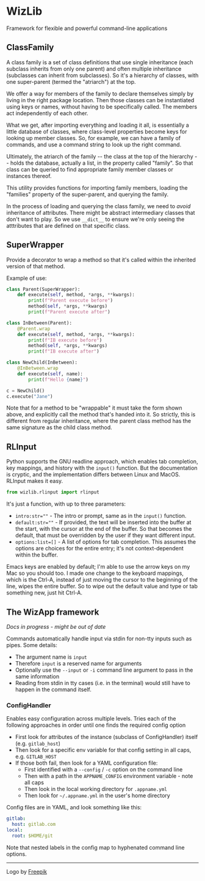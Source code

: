 # WizLib

Framework for flexible and powerful command-line applications

## ClassFamily

A class family is a set of class definitions that use single inheritance
(each subclass inherits from only one parent) and often multiple inheritance
(subclasses can inherit from subclasses). So it's a hierarchy of classes,
with one super-parent (termed the "atriarch") at the top.

We offer a way for members of the family to declare themselves simply by
living in the right package location. Then those classes can be instantiated
using keys or names, without having to be specifically called. The members
act independently of each other.

What we get, after importing everything and loading it all, is essentially a
little database of classes, where class-level properties become keys for
looking up member classes. So, for example, we can have a family of commands,
and use a command string to look up the right command.

Ultimately, the atriarch of the family -- the class at the top of the
hierarchy -- holds the database, actually a list, in the property called
"family". So that class can be queried to find appropriate family member
classes or instances thereof.

This utility provides functions for importing family members, loading the
"families" property of the super-parent, and querying the family.

In the process of loading and querying the class family, we need to *avoid*
inheritance of attributes. There might be abstract intermediary classes that
don't want to play. So we use `__dict__` to ensure we're only seeing the
atttributes that are defined on that specific class.

## SuperWrapper

Provide a decorator to wrap a method so that it's called within the inherited
version of that method.

Example of use:

```python
class Parent(SuperWrapper):
    def execute(self, method, *args, **kwargs):
        print(f"Parent execute before")
        method(self, *args, **kwargs)
        print(f"Parent execute after")

class InBetween(Parent):
    @Parent.wrap
    def execute(self, method, *args, **kwargs):
        print(f"IB execute before")
        method(self, *args, **kwargs)
        print(f"IB execute after")

class NewChild(InBetween):
    @InBetween.wrap
    def execute(self, name):
        print(f"Hello {name}")

c = NewChild()
c.execute("Jane")
```

Note that for a method to be "wrappable" it must take the form shown above, and explicitly call the method that's handed into it. So strictly, this is different from regular inheritance, where the parent class method has the same signature as the child class method.

## RLInput

Python supports the GNU readline approach, which enables tab completion, key mappings, and history with the `input()` function. But the documentation is cryptic, and the implementation differs between Linux and MacOS. RLInput makes it easy.

```python
from wizlib.rlinput import rlinput
```

It's just a function, with up to three parameters:

- `intro:str=""` - The intro or prompt, same as in the `input()` function.
- `default:str=""` - If provided, the text will be inserted into the buffer at the start, with the cursor at the end of the buffer. So that becomes the default, that must be overridden by the user if they want different input.
- `options:list=[]` - A list of options for tab completion. This assumes the options are choices for the entire entry; it's not context-dependent within the buffer.

Emacs keys are enabled by default; I'm able to use the arrow keys on my Mac so you should too. I made one change to the keyboard mappings, which is the Ctrl-A, instead of just moving the cursor to the beginning of the line, wipes the entire buffer. So to wipe out the default value and type or tab something new, just hit Ctrl-A.


## The WizApp framework

_Docs in progress - might be out of date_

Commands automatically handle input via stdin for non-tty inputs such as pipes. Some details:

- The argument name is `input`
- Therefore `input` is a reserved name for arguments
- Optionally use the `--input` or `-i` command line argument to pass in the same information
- Reading from stdin in tty cases (i.e. in the terminal) would still have to happen in the command itself.

### ConfigHandler

Enables easy configuration across multiple levels. Tries each of the following approaches in order until one finds the required config option

- First look for attributes of the instance (subclass of ConfigHandler) itself (e.g. `gitlab_host`)
- Then look for a specific env variable for that config setting in all caps, e.g. `GITLAB_HOST`
- If those both fail, then look for a YAML configuration file:
    - First identified with a `--config` / `-c` option on the command line
    - Then with a path in the `APPNAME_CONFIG` environment variable - note all caps
    - Then look in the local working directory for `.appname.yml`
    - Then look for `~/.appname.yml` in the user's home directory

Config files are in YAML, and look something like this:

```yaml
gitlab:
  host: gitlab.com
local:
  root: $HOME/git
```

Note that nested labels in the config map to hyphenated command line options.


---

Logo by [Freepik](https://www.freepik.com/?_gl=1*1y9rvc9*test_ga*Mjc1MTIzODYxLjE2ODA3OTczNTg.*test_ga_523JXC6VL7*MTY4MDc5NzM1OC4xLjEuMTY4MDc5NzQxNS4zLjAuMA..*fp_ga*Mjc1MTIzODYxLjE2ODA3OTczNTg.*fp_ga_1ZY8468CQB*MTY4MDc5NzM1OC4xLjEuMTY4MDc5NzQxNS4zLjAuMA..)


